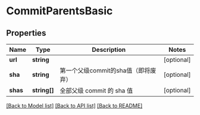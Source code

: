 # CommitParentsBasic

## Properties

Name | Type | Description | Notes
------------ | ------------- | ------------- | -------------
**url** | **string** |  | [optional] 
**sha** | **string** | 第一个父级commit的sha值（即将废弃） | [optional] 
**shas** | **string[]** | 全部父级 commit 的 sha 值 | [optional] 

[[Back to Model list]](../../README.md#documentation-for-models) [[Back to API list]](../../README.md#documentation-for-api-endpoints) [[Back to README]](../../README.md)


